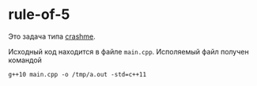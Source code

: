 # rule-of-5

Это задача типа [crashme](https://gitlab.com/slon/shad-cpp0/blob/master/crash_readme.md).

Исходный код находится в файле `main.cpp`. Исполяемый файл получен командой

```
g++10 main.cpp -o /tmp/a.out -std=c++11
```
